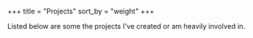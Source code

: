 +++
title = "Projects"
sort_by = "weight"
+++

Listed below are some the projects I've created or am heavily involved in.
